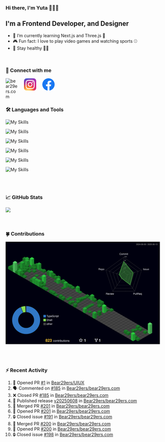 ### Hi there, I'm Yuta 🤟🏻🐻

## I'm a Frontend Developer, and Designer

- 🌱 I’m currently learning Next.js and Three.js 🤣
- 🎮 Fun fact: I love to play video games and watching sports ⚾️
- 🏃 Stay healthy 🏋🏻

<br />

### :wave: Connect with me

[<img align="left" alt="bear29ers.com" width="40px" src="https://user-images.githubusercontent.com/39920490/156489586-f125813b-e344-46d6-9306-f5786684b976.jpg" style="margin-right: 20px;" />](https://bear29ers.com)
[<img align="left" alt="Yuta Okuma | Instagram" width="40px" src="https://github.com/github/explore/blob/main/topics/instagram/instagram.png?raw=true" style="margin-right: 20px;" />](https://www.instagram.com/bear29ers/)
[<img align="left" alt="Yuta Okuma | Facebook" width="40px" src="https://github.com/github/explore/blob/main/topics/facebook/facebook.png?raw=true" style="margin-right: 20px;" />](https://www.facebook.com/bear29ers/)

<!-- [<img align="left" alt="Yuta Okuma | Wantedly" width="40px" src="https://user-images.githubusercontent.com/39920490/156489528-fdc520d6-10f1-43b6-8bf8-fadf8dcf1a90.jpg" style="margin-right: 20px;" />](https://www.wantedly.com/id/yuta_okuma_b) -->

<br />
<br />
<br />
<br />

### :hammer_and_wrench: Languages and Tools

![My Skills](https://skillicons.dev/icons?i=html,css,sass,bootstrap,tailwind,js,ts,jquery,threejs,react)

![My Skills](https://skillicons.dev/icons?i=styledcomponents,emotion,materialui,nextjs,vercel,vue,nuxt,pinia,nodejs,express)

![My Skills](https://skillicons.dev/icons?i=webpack,vite,jest,vitest,babel,regex,npm,pnpm,php,laravel)

![My Skills](https://skillicons.dev/icons?i=mysql,sqlite,docker,git,github,githubactions,aws,firebase,vim,neovim)

![My Skills](https://skillicons.dev/icons?i=linux,bash,lua,markdown,svg,webstorm,vscode,atom,figma,xd)

![My Skills](https://skillicons.dev/icons?i=ps,ai,pr,ae,postman,sentry,codepen,stackoverflow,discord,apple)

<br />
<br />

### :chart_with_upwards_trend: GitHub Stats

<div style="display: flex;">
    <a href="https://github.com/Bear29ers">
        <img height="220px;" src="https://github-readme-stats-yuta-okumas-projects.vercel.app/api?username=Bear29ers&show_icons=true&theme=bear">
    </a>
</div>

<br />
<br />

### :four_leaf_clover: Contributions

![](./profile-3d-contrib/profile-night-green.svg)

<br />
<br />

### :zap: Recent Activity

<!--START_SECTION:activity-->

1. 💪 Opened PR [#1](https://github.com/Bear29ers/UIUX/pull/1) in [Bear29ers/UIUX](https://github.com/Bear29ers/UIUX)
2. 🗣 Commented on [#185](https://github.com/Bear29ers/bear29ers.com/pull/185#issuecomment-2953785240) in [Bear29ers/bear29ers.com](https://github.com/Bear29ers/bear29ers.com)
3. ❌ Closed PR [#185](https://github.com/Bear29ers/bear29ers.com/pull/185) in [Bear29ers/bear29ers.com](https://github.com/Bear29ers/bear29ers.com)
4. 🚀 Published release [v20250608](https://github.com/Bear29ers/bear29ers.com/releases/tag/v20250608) in [Bear29ers/bear29ers.com](https://github.com/Bear29ers/bear29ers.com)
5. 🎉 Merged PR [#201](https://github.com/Bear29ers/bear29ers.com/pull/201) in [Bear29ers/bear29ers.com](https://github.com/Bear29ers/bear29ers.com)
6. 💪 Opened PR [#201](https://github.com/Bear29ers/bear29ers.com/pull/201) in [Bear29ers/bear29ers.com](https://github.com/Bear29ers/bear29ers.com)
7. 🔒 Closed issue [#191](https://github.com/Bear29ers/bear29ers.com/issues/191) in [Bear29ers/bear29ers.com](https://github.com/Bear29ers/bear29ers.com)
8. 🎉 Merged PR [#200](https://github.com/Bear29ers/bear29ers.com/pull/200) in [Bear29ers/bear29ers.com](https://github.com/Bear29ers/bear29ers.com)
9. 💪 Opened PR [#200](https://github.com/Bear29ers/bear29ers.com/pull/200) in [Bear29ers/bear29ers.com](https://github.com/Bear29ers/bear29ers.com)
10. 🔒 Closed issue [#198](https://github.com/Bear29ers/bear29ers.com/issues/198) in [Bear29ers/bear29ers.com](https://github.com/Bear29ers/bear29ers.com)

<!--END_SECTION:activity-->
